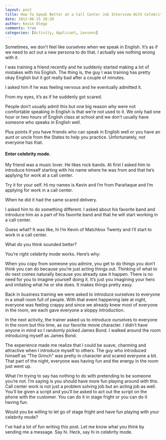 ```yaml
---
layout: post
title: How To Speak Better at a Call Center Job Interview With Celebrity Mode
date: 2012-06-15 20:20
author: Kevin Olega
comments: true
categories: [Activity, Applicant, Lessons]
---
```

Sometimes, we don’t feel like ourselves when we speak in English. It’s as if we need to act out a new persona to do that. I actually see nothing wrong with it.

I was training a friend recently and he suddenly started making a lot of mistakes with his English. The thing is, the guy I was training has pretty okay English but it got really bad after a couple of minutes.

I asked him if he was feeling nervous and he eventually admitted it.

From my eyes, it’s as if he suddenly got scared.

People don’t usually admit this but one big reason why were not comfortable speaking in English is that we’re not used to it. We only had one hour or two hours of English class at school and we don’t usually have someone who speaks in English well.

Plus points if you have friends who can speak in English well or you have an aunt or uncle from the States to help you practice. Unfortunately, not everyone has that.
#### Enter celebrity mode.
My friend was a music lover. He likes rock bands. At first I asked him to introduce himself starting with his name where he was from and that he’s applying for work at a call center.

Try it for your self. Hi my names is Kevin and I’m from Parañaque and I’m applying for work in a call center.

When he did it had the same scared delivery.

I asked him to do something different. I asked about his favorite band and introduce him as a part of his favorite band and that he will start working in a call center.

Guess what? It was like, hi I’m Kevin of Matchbox Twenty and I’ll start to work in a call center.

What do you think sounded better?

You’re right celebrity mode works. Here’s why:

When you copy from someone you admire, you get to do things you don’t think you can do because you’re just acting things out. Thinking of what to do next comes naturally because you already saw it happen. There is no need for you to imagine yourself doing it. It’s just you imagining your hero and imitating what he or she does. It makes things pretty easy.

Back in business training we were asked to introduce ourselves to everyone in a small room full of people. With that event happening late at night, everyone was feeling crappy and since we already knew most of everyone in the room, we each gave everyone a sloppy introduction.

In the next activity, the trainer asked us to introduce ourselves to everyone in the room but this time, as our favorite movie character. I didn’t have anyone in mind so I randomly picked James Bond. I walked around the room introducing myself as James Bond.

The experience made me realize that I could be suave, charming and attractive when I introduce myself to others. The guy who introduced himself as “The Grinch” was pretty in character and scared everyone a bit. That part of the night, everyone was having fun and the energy in the room just went up.

What I’m trying to say has nothing to do with pretending to be someone you’re not. I’m saying is you should have more fun playing around with this. Call center work is not just a problem solving job but an acting job as well. You’ll be given a script and you’ll be asked to act out the script on the phone with the customer. You can do it in stage fright or you can do it having fun.

Would you be willing to let go of stage fright and have fun playing with your celebrity mode?

I've had a lot of fun writing this post. Let me know what you think by sending me a message. Say hi. Heck, say hi in celebrity mode.
